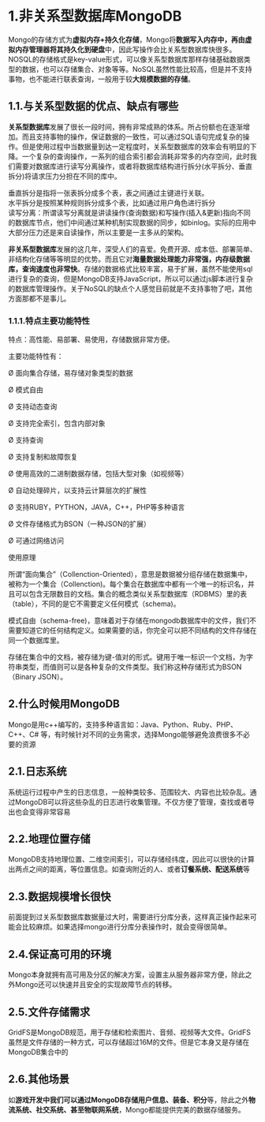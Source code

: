 # 1.非关系型数据库MongoDB

Mongo的存储方式为**虚拟内存+持久化存储**，Mongo将**数据写入内存中，再由虚拟内存管理器将其持久化到硬盘**中，因此写操作会比关系型数据库快很多。NOSQL的存储格式是key-value形式，可以像关系型数据库那样存储基础数据类型的数据，也可以存储集合、对象等等。NoSQL虽然性能比较高，但是并不支持事物，也不能进行联表查询，一般用于较**大规模数据的存储**。



## 1.1.与关系型数据的优点、缺点有哪些

**关系型数据库**发展了很长一段时间，拥有非常成熟的体系。所占份额也在逐渐增加。而且支持事物的操作，保证数据的一致性，可以通过SQL语句完成复杂的操作。但是使用过程中当数据量到达一定程度时，关系型数据库的效率会有明显的下降。一个复杂的查询操作，一系列的组合索引都会消耗非常多的内存空间，此时我们需要对数据库进行读写分离操作，或者将数据库结构进行拆分\(水平拆分、垂直拆分\)将请求压力分担在不同的库中。

垂直拆分是指将一张表拆分成多个表，表之间通过主键进行关联。  
水平拆分是按照某种规则拆分成多个表，比如通过用户角色进行拆分  
读写分离：所谓读写分离就是讲读操作\(查询数据\)和写操作\(插入&更新\)指向不同的数据库节点，他们中间通过某种机制实现数据的同步，如binlog。实际的应用中大部分压力还是来自读操作，所以主要是一主多从的架构。

**非关系型数据库**发展的这几年，深受人们的喜爱。免费开源、成本低、部署简单、非结构化存储等等明显的优势。而且它对**海量数据处理能力非常强，内存级数据库，查询速度也非常快**。存储的数据格式比较丰富，易于扩展，虽然不能使用sql进行复杂的查询，但是MongoDB支持JavaScript，所以可以通过js脚本进行复杂的数据库管理操作。关于NoSQL的缺点个人感觉目前就是不支持事物了吧，其他方面那都不是事儿。

### 1.1.1.特点主要功能特性

特点：高性能、易部署、易使用，存储数据非常方便。

主要功能特性有：

Ø 面向集合存储，易存储对象类型的数据

Ø 模式自由

Ø 支持动态查询

Ø 支持完全索引，包含内部对象

Ø 支持查询

Ø 支持复制和故障恢复

Ø 使用高效的二进制数据存储，包括大型对象（如视频等）

Ø 自动处理碎片，以支持云计算层次的扩展性

Ø 支持RUBY，PYTHON，JAVA，C++，PHP等多种语言

Ø 文件存储格式为BSON（一种JSON的扩展）

Ø 可通过网络访问

使用原理

所谓“面向集合”（Collenction-Oriented），意思是数据被分组存储在数据集中，被称为一个集合（Collenction\)。每个集合在数据库中都有一个唯一的标识名，并且可以包含无限数目的文档。集合的概念类似关系型数据库（RDBMS）里的表（table），不同的是它不需要定义任何模式（schema\)。

模式自由（schema-free\)，意味着对于存储在mongodb数据库中的文件，我们不需要知道它的任何结构定义。如果需要的话，你完全可以把不同结构的文件存储在同一个数据库里。

存储在集合中的文档，被存储为键-值对的形式。键用于唯一标识一个文档，为字符串类型，而值则可以是各种复杂的文件类型。我们称这种存储形式为BSON（Binary JSON）。

## 2.什么时候用MongoDB

Mongo是用c++编写的，支持多种语言如：Java、Python、Ruby、PHP、C++、C\# 等，有时候针对不同的业务需求，选择Mongo能够避免浪费很多不必要的资源

## 2.1.日志系统

系统运行过程中产生的日志信息，一般种类较多、范围较大、内容也比较杂乱。通过MongoDB可以将这些杂乱的日志进行收集管理。不仅方便了管理，查找或者导出也会变得非常容易

## 2.2.地理位置存储

MongoDB支持地理位置、二维空间索引，可以存储经纬度，因此可以很快的计算出两点之间的距离，等位置信息。如查询附近的人、或者**订餐系统、配送系统**等

## 2.3.数据规模增长很快

前面提到过关系型数据库数据量过大时，需要进行分库分表，这样真正操作起来可能会比较麻烦。如果选择mongo进行分库分表操作时，就会变得很简单。

## 2.4.保证高可用的环境

Mongo本身就拥有高可用及分区的解决方案，设置主从服务器非常方便，除此之外Mongo还可以快速并且安全的实现故障节点的转移。

## 2.5.文件存储需求

GridFS是MongoDB规范，用于存储和检索图片、音频、视频等大文件。GridFS虽然是文件存储的一种方式，可以存储超过16M的文件。但是它本身又是存储在MongoDB集合中的

## 2.6.其他场景

如**游戏开发中我们可以通过MongoDB存储用户信息、装备、积分**等，除此之外**物流系统、社交系统、甚至物联网系统**，Mongo都能提供完美的数据存储服务。

